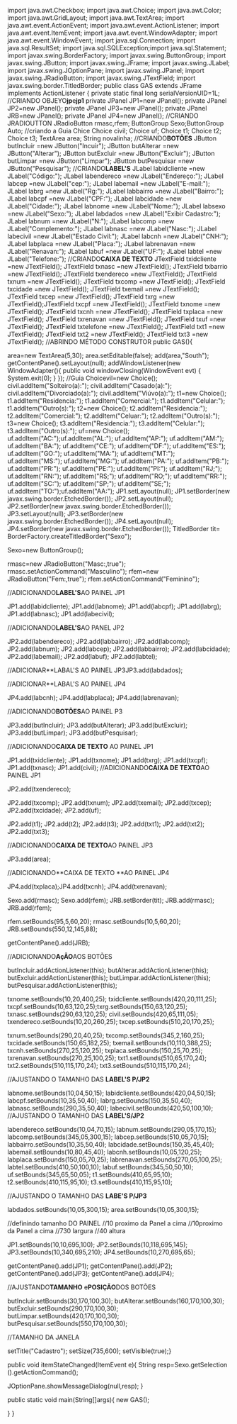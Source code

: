 import java.awt.Checkbox;
import java.awt.Choice;
import java.awt.Color;
import java.awt.GridLayout;
import java.awt.TextArea;
import java.awt.event.ActionEvent;
import java.awt.event.ActionListener;
import java.awt.event.ItemEvent;
import java.awt.event.WindowAdapter;
import java.awt.event.WindowEvent;
import java.sql.Connection;
import java.sql.ResultSet;
import java.sql.SQLException;import java.sql.Statement;
import javax.swing.BorderFactory;
import javax.swing.ButtonGroup;
import javax.swing.JButton;
import javax.swing.JFrame;
import javax.swing.JLabel;
import javax.swing.JOptionPane;
import javax.swing.JPanel;
import javax.swing.JRadioButton;
import javax.swing.JTextField;
import javax.swing.border.TitledBorder;
public class GAS extends JFrame implements ActionListener {
private static final long serialVersionUID=1L;
//CRIANDO OBJEYO**jp**e**jp1**
private JPanel JP1=new JPanel();
private JPanel JP2=new JPanel();
private JPanel JP3=new JPanel();
private JPanel JRB=new JPanel();
private JPanel JP4=new JPanel();
//CRIANDO JRADIOUTTON
JRadioButton rmasc,rfem;
ButtonGroup Sexo;ButtonGroup Auto;
//criando a Guia Chice
Choice civil;
Choice uf;
Choice t1;
Choice t2;
Choice t3;
TextArea area;
String novalinha;
//CRIANDO**BOTÕES**
JButton butIncluir =new JButton("Incuir");
JButton butAlterar =new JButton("Alterar");
JButton butExcluir =new JButton("Excluir");
JButton butLimpar =new JButton("Limpar");
JButton butPesquisar =new JButton("Pesquisar");
//CRIANDO**LABEL'S**
JLabel labidcliente =new JLabel("Código:");
JLabel labendereco =new JLabel("Endereço:");
JLabel labcep =new JLabel("cep:");
JLabel labemail =new JLabel("E-mail:");
JLabel labrg =new JLabel("Rg:");
JLabel labbairro =new JLabel("Bairro:");
JLabel labcpf =new JLabel("CPF:");
JLabel labcidade =new JLabel("Cidade:");
JLabel labnome =new JLabel("Nome:");
JLabel labsexo =new JLabel("Sexo:");
JLabel labdados =new JLabel("Exibir Cadastro:");
JLabel labnum =new JLabel("N:");
JLabel labcomp =new JLabel("Complemento:");
JLabel labnasc =new JLabel("Nasc:");
JLabel labecivil =new JLabel("Estado Civil:");
JLabel labcnh =new JLabel("CNH:");
JLabel labplaca =new JLabel("Placa:");
JLabel labrenavan =new JLabel("Renavan:");
JLabel labuf =new JLabel("UF:");
JLabel labtel =new JLabel("Telefone:");
//CRIANDO**CAIXA DE TEXTO**
JTextField txidcliente =new JTextField();
JTextField txnasc =new JTextField();
JTextField txbarrio =new JTextField();
JTextField txendereco =new JTextField();
JTextField txnum =new JTextField();
JTextField txcomp =new JTextField();
JTextField txcidade =new JTextField();
JTextField txemail =new JTextField();
JTextField txcep =new JTextField();
JTextField txrg =new JTextField();JTextField txcpf =new JTextField();
JTextField txnome =new JTextField();
JTextField txcnh =new JTextField();
JTextField txplaca =new JTextField();
JTextField txrenavan =new JTextField();
JTextField txuf =new JTextField();
JTextField txtelefone =new JTextField();
JTextField txt1 =new JTextField();
JTextField txt2 =new JTextField();
JTextField txt3 =new JTextField();
//ABRINDO MÉTODO CONSTRUTOR
 public GAS(){

 area=new TextArea(5,30);
 area.setEditable(false);
 add(area,"South");
getContentPane().setLayout(null);
addWindowListener(new WindowAdapter(){
public void windowClosing(WindowEvent evt)
{
System.exit(0);
}
});
//Guia Choicevil=new Choice();
civil.addItem("Solteiro(a):");
civil.addItem("Casado(a):");
civil.addItem("Divorciado(a):");
civil.addItem("Viúvo(a):");
t1=new Choice();
t1.addItem("Residencia:");
t1.addItem("Comercial:");
t1.addItem("Celular:");
t1.addItem("Outro(s):");
t2=new Choice();
t2.addItem("Residencia:");
t2.addItem("Comercial:");
t2.addItem("Celuar:");
t2.addItem("Outro(s):");
t3=new Choice();
t3.addItem("Residencia:");
t3.addItem("Celular:");
t3.addItem("Outro(s):");
uf=new Choice();
uf.addItem("AC:");uf.addItem("AL:");
uf.addItem("AP:");
uf.addItem("AM:");
uf.addItem("BA:");
uf.addItem("CE:");
uf.addItem("DF:");
uf.addItem("ES:");
uf.addItem("GO:");
uf.addItem("MA:");
uf.addItem("MT:");
uf.addItem("MS:");
uf.addItem("MG:");
uf.addItem("PA:");
uf.addItem("PB:");
uf.addItem("PR:");
uf.addItem("PE:");
uf.addItem("PI:");
uf.addItem("RJ;");
uf.addItem("RN:");
uf.addItem("RS;");
uf.addItem("RO;");
uf.addItem("RR:");
uf.addItem("SC:");
uf.addItem("SP;");
uf.addItem("SE;");
uf.addItem("TO:");uf.addItem("AA:");
JP1.setLayout(null);
JP1.setBorder(new
javax.swing.border.EtchedBorder());
JP2.setLayout(null);
JP2.setBorder(new
javax.swing.border.EtchedBorder());
JP3.setLayout(null);
JP3.setBorder(new
javax.swing.border.EtchedBorder());
JP4.setLayout(null);
JP4.setBorder(new
javax.swing.border.EtchedBorder());
 TitledBorder tit=
 BorderFactory.createTitledBorder("Sexo");

 Sexo=new ButtonGroup();

 rmasc=new JRadioButton("Masc:,true");
 rmasc.setActionCommand("Masculino");
 rfem=new JRadioButton("Fem:,true"); rfem.setActionCommand("Feminino");

 //ADICIONANDO**LABEL'S**AO PAINEL JP1

 JP1.add(labidcliente);
 JP1.add(labnome);
 JP1.add(labcpf);
 JP1.add(labrg);
 JP1.add(labnasc);
 JP1.add(labecivil);

 //ADICIONANDO**LABEL'S**AO PANEL JP2

 JP2.add(labendereco);
 JP2.add(labbairro);
 JP2.add(labcomp);
 JP2.add(labnum);
 JP2.add(labcep);
 JP2.add(labbairro);
 JP2.add(labcidade);
 JP2.add(labemail);
 JP2.add(labuf);
 JP2.add(labtel);

 //ADICIONAR**LABAL'S AO PAINEL JP3JP3.add(labdados);

 //ADICIONAR**LABAL'S AO PAINEL JP4

 JP4.add(labcnh);
 JP4.add(labplaca);
 JP4.add(labrenavan);

 //ADICIONANDO**BOTÕES**AO PAINEL P3

 JP3.add(butIncluir);
 JP3.add(butAlterar);
 JP3.add(butExcluir);
 JP3.add(butLimpar);
 JP3.add(butPesquisar);

 //ADICIONANDO**CAIXA DE TEXTO** AO PAINEL JP1

 JP1.add(txidcliente);
 JP1.add(txnome);
 JP1.add(txrg);
 JP1.add(txcpf);
 JP1.add(txnasc);
 JP1.add(civil); //ADICIONANDO**CAIXA DE TEXTO**AO PAINEL JP1

 JP2.add(txendereco);

 JP2.add(txcomp);
 JP2.add(txnum);
 JP2.add(txemail);
 JP2.add(txcep);
 JP2.add(txcidade);
 JP2.add(uf);

 JP2.add(t1);
 JP2.add(t2);
 JP2.add(t3);
 JP2.add(txt1);
 JP2.add(txt2);
 JP2.add(txt3);

 //ADICIONANDO**CAIXA DE TEXTO**AO PAINEL JP3

 JP3.add(area);

 //ADICIONANDO**CAIXA DE TEXTO **AO PAINEL JP4

 JP4.add(txplaca);JP4.add(txcnh);
 JP4.add(txrenavan);

 Sexo.add(rmasc);
 Sexo.add(rfem);
 JRB.setBorder(tit);
 JRB.add(rmasc);
 JRB.add(rfem);

 rfem.setBounds(95,5,60,20);
 rmasc.setBounds(10,5,60,20);
 JRB.setBounds(550,12,145,88);

 getContentPane().add(JRB);

 //ADICIONANDO**AçÃO**AOS BOTÕES

 butIncluir.addActionListener(this);
 butAlterar.addActionListener(this);
 butExcluir.addActionListener(this);
 butLimpar.addActionListener(this);
 butPesquisar.addActionListener(this);

 txnome.setBounds(10,20,400,25);
 txidcliente.setBounds(420,20,111,25);
 txcpf.setBounds(10,63,120,25);txrg.setBounds(150,63,120,25);
 txnasc.setBounds(290,63,120,25);
 civil.setBounds(420,65,111,05);
 txendereco.setBounds(10,20,260,25);
 txcep.setBounds(510,20,170,25);

 txnum.setBounds(290,20,40,25);
 txcomp.setBounds(345,2,160,25);
 txcidade.setBounds(150,65,182,25);
 txemail.setBounds(10,110,388,25);
 txcnh.setBounds(270,25,120,25);
 txplaca.setBounds(150,25,70,25);
 txrenavan.setBounds(270,25,100,25);
 txt1.setBounds(510,65,170,24);
 txt2.setBounds(510,115,170,24);
 txt3.setBounds(510,115,170,24);

 //AJUSTANDO O TAMANHO DAS **LABEL'S P/JP2**

 labnome.setBounds(10,04,50,15);
 labidcliente.setBounds(420,04,50,15);
 labcpf.setBounds(10,35,50,40);
 labrg.setBounds(150,35,50,40);
 labnasc.setBounds(290,35,50,40);
 labecivil.setBounds(420,50,100,10); //AJUSTANDO O TAMANHO DAS **LABEL'S/JP2**

 labendereco.setBounds(10,04,70,15);
 labnum.setBounds(290,05,170,15);
 labcomp.setBounds(345,05,300,15);
 labcep.setBounds(510,05,70,15);
 labbairro.setBounds(10,35,50,40);
 labcidade.setBounds(150,35,45,40);
 labemail.setBounds(10,80,45,40);
 labcnh.setBounds(10,05,120,25);
 labplaca.setBounds(150,05,70,25);
 labrenavan.setBounds(270,05,100,25);
 labtel.setBounds(410,50,100,10);
 labuf.setBounds(345,50,50,10);
 uf.setBounds(345,65,50,05);
 t1.setBounds(410,65,95,10);
 t2.setBounds(410,115,95,10);
 t3.setBounds(410,115,95,10);

 //AJUSTANDO O TAMANHO DAS **LABE'S P/JP3**

 labdados.setBounds(10,05,300,15);
 area.setBounds(10,05,300,15);

 //definindo tamanho DO PAINEL
 //10 proximo da Panel a cima //10proximo da Panel a cima
 //730 largura
 //40 altura

 JP1.setBounds(10,10,695,100);
 JP2.setBounds(10,118,695,145);
 JP3.setBounds(10,340,695,210);
 JP4.setBounds(10,270,695,65);

 getContentPane().add(JP1);
 getContentPane().add(JP2);
 getContentPane().add(JP3);
 getContentPane().add(JP4);

 //AJUSTANDO**TAMANHO** e**POSIÇÃO**DOS BOTÕES

 butIncluir.setBounds(30,170,100,30);
 butAlterar.setBounds(160,170,100,30);
 butExcluir.setBounds(290,170,100,30);
 butLimpar.setBounds(420,170,100,30);
 butPesquisar.setBounds(550,170,100,30);

 //TAMANHO DA JANELA


 setTitle("Cadastro"); setSize(735,600);
 setVisible(true);}

 public void itemStateChanged(ItemEvent e){
 String resp=Sexo.getSelection
 ().getActionCommand();

 JOptionPane.showMessageDialog(null,resp);
 }

 public static void main(String[]args){
 new GAS();


}
}

